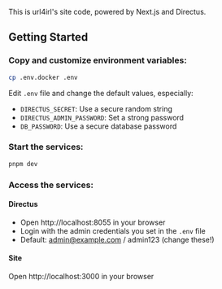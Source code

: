 This is url4irl's site code, powered by Next.js and Directus. 

## Getting Started

### Copy and customize environment variables:

```bash
cp .env.docker .env
```

Edit `.env` file and change the default values, especially:
- `DIRECTUS_SECRET`: Use a secure random string
- `DIRECTUS_ADMIN_PASSWORD`: Set a strong password
- `DB_PASSWORD`: Use a secure database password

### Start the services:

```bash
pnpm dev
```

### Access the services:

#### Directus

- Open http://localhost:8055 in your browser
- Login with the admin credentials you set in the `.env` file
- Default: admin@example.com / admin123 (change these!)

#### Site

Open http://localhost:3000 in your browser